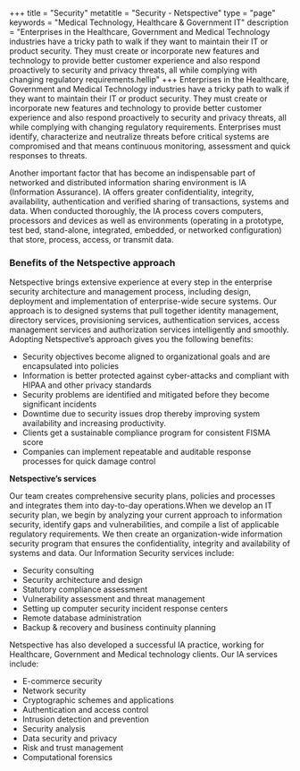 +++
title = "Security"
metatitle = "Security - Netspective"
type = "page"
keywords = "Medical Technology, Healthcare & Government IT"
description = "Enterprises in the Healthcare, Government and Medical Technology industries have a tricky path to walk if they want to maintain their IT or product security. They must create or incorporate new features and technology to provide better customer experience and also respond proactively to security and privacy threats, all while complying with changing regulatory requirements.hellip"
+++
Enterprises in the Healthcare, Government and Medical Technology industries have a tricky path to walk if they want to maintain their IT or product security. They must create or incorporate new features and technology to provide better customer experience and also respond proactively to security and privacy threats, all while complying with changing regulatory requirements. Enterprises must identify, characterize and neutralize threats before critical systems are compromised and that means continuous monitoring, assessment and quick responses to threats.

Another important factor that has become an indispensable part of networked and distributed information sharing environment is IA (Information Assurance). IA offers greater confidentiality, integrity, availability, authentication and verified sharing of transactions, systems and data. When conducted thoroughly, the IA process covers computers, processors and devices as well as environments (operating in a prototype, test bed, stand-alone, integrated, embedded, or networked configuration) that store, process, access, or transmit data.

### Benefits of the Netspective approach

Netspective brings extensive experience at every step in the enterprise security architecture and management process, including design, deployment and implementation of enterprise-wide secure systems. Our approach is to designed systems that pull together identity management, directory services, provisioning services, authentication services, access management services and authorization services intelligently and smoothly. Adopting Netspective’s approach gives you the following benefits:

* Security objectives become aligned to organizational goals and are encapsulated into policies
* Information is better protected against cyber-attacks and compliant with HIPAA and other privacy standards
* Security problems are identified and mitigated before they become significant incidents
* Downtime due to security issues drop thereby improving system availability and increasing productivity.
* Clients get a sustainable compliance program for consistent FISMA score
* Companies can implement repeatable and auditable response processes for quick damage control

**Netspective’s services**

Our team creates comprehensive security plans, policies and processes and integrates them into day-to-day operations.When we develop an IT security plan, we begin by analyzing your current approach to information security, identify gaps and vulnerabilities, and compile a list of applicable regulatory requirements. We then create an organization-wide information security program that ensures the confidentiality, integrity and availability of systems and data. Our Information Security services include:

* Security consulting
* Security architecture and design
* Statutory compliance assessment
* Vulnerability assessment and threat management
* Setting up computer security incident response centers
* Remote database administration
* Backup & recovery and business continuity planning

Netspective has also developed a successful IA practice, working for Healthcare, Government and Medical technology clients. Our IA services include:

* E-commerce security
* Network security
* Cryptographic schemes and applications
* Authentication and access control
* Intrusion detection and prevention
* Security analysis
* Data security and privacy
* Risk and trust management
* Computational forensics
